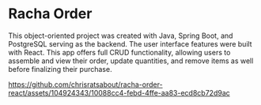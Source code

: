 # Racha Order
This object-oriented project was created with Java, Spring Boot, and PostgreSQL serving as the backend. The user interface features were built with React. This app offers full CRUD functionality, allowing users to assemble and view their order, update quantities, and remove items as well before finalizing their purchase.




https://github.com/chrisratsabout/racha-order-react/assets/104924343/10088cc4-febd-4ffe-aa83-ecd8cb72d9ac

